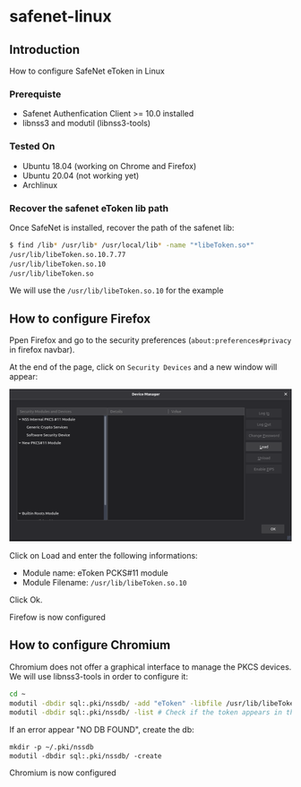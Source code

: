 # safenet-linux

## Introduction

How to configure SafeNet eToken in Linux

### Prerequiste

* Safenet Authenfication Client >= 10.0 installed
* libnss3 and modutil (libnss3-tools)

### Tested On

* Ubuntu 18.04 (working on Chrome and Firefox)
* Ubuntu 20.04 (not working yet)
* Archlinux

### Recover the safenet eToken lib path

Once SafeNet is installed, recover the path of the safenet lib:

```bash
$ find /lib* /usr/lib* /usr/local/lib* -name "*libeToken.so*"
/usr/lib/libeToken.so.10.7.77
/usr/lib/libeToken.so.10
/usr/lib/libeToken.so
```

We will use the `/usr/lib/libeToken.so.10` for the example

## How to configure Firefox

Ppen Firefox and go to the security preferences (`about:preferences#privacy` in firefox navbar).

At the end of the page, click on `Security Devices` and a new window will appear:

![security devices](images/security-devices.png)

Click on Load and enter the following informations:

* Module name: eToken PCKS#11 module
* Module Filename: `/usr/lib/libeToken.so.10`

Click Ok.

Firefow is now configured

## How to configure Chromium

Chromium does not offer a graphical interface to manage the PKCS devices. We will use libnss3-tools in order to configure it:

```bash
cd ~
modutil -dbdir sql:.pki/nssdb/ -add "eToken" -libfile /usr/lib/libeToken.so.10 # Will configure the token. Press enter if prompted
modutil -dbdir sql:.pki/nssdb/ -list # Check if the token appears in the list
```

If an error appear "NO DB FOUND", create the db:
```
mkdir -p ~/.pki/nssdb
modutil -dbdir sql:.pki/nssdb/ -create
```

Chromium is now configured
